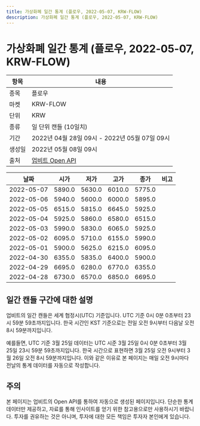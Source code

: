 ```yaml
---
title: 가상화폐 일간 통계 (플로우, 2022-05-07, KRW-FLOW)
description: 가상화폐 일간 통계 (플로우, 2022-05-07, KRW-FLOW)
---
```



가상화폐 일간 통계 (플로우, 2022-05-07, KRW-FLOW)
===

|항목|내용|
|--|--|
|종목|플로우|
|마켓|KRW-FLOW|
|단위|KRW|
|종류|일 단위 캔들 (10일치)|
|기간|2022년 04월 28일 09시 - 2022년 05월 07일 09시|
|생성일|2022년 05월 08일 09시|
|출처|[업비트 Open API](https://docs.upbit.com)|


|날짜|시가|저가|고가|종가|비고|
|--|--|--|--|--|--|
|2022-05-07|5890.0|5630.0|6010.0|5775.0|    |
|2022-05-06|5940.0|5600.0|6000.0|5895.0|    |
|2022-05-05|6515.0|5815.0|6645.0|5925.0|    |
|2022-05-04|5925.0|5860.0|6580.0|6515.0|    |
|2022-05-03|5990.0|5830.0|6065.0|5925.0|    |
|2022-05-02|6095.0|5710.0|6155.0|5990.0|    |
|2022-05-01|5900.0|5625.0|6215.0|6095.0|    |
|2022-04-30|6355.0|5835.0|6400.0|5900.0|    |
|2022-04-29|6695.0|6280.0|6770.0|6355.0|    |
|2022-04-28|6730.0|6570.0|6850.0|6695.0|    |


일간 캔들 구간에 대한 설명
---


업비트의 일간 캔들은 세계 협정시(UTC) 기준입니다. 
UTC 기준 0시 0분 0초부터 23시 59분 59초까지입니다. 
한국 시간인 KST 기준으로는 전일 오전 9시부터 다음날 오전 8시 59분까지입니다. 


예를들면, UTC 기준 3월 25일 데이터는 UTC 시준 3월 25일 0시 0분 0초부터 3월 25일 23시 59분 59초까지입니다. 
한국 시간으로 표현하면 3월 25일 오전 9시부터 3월 26일 오전 8시 59분까지입니다. 
이와 같은 이유로 본 페이지는 매일 오전 9시마다 전날의 통계 데이터를 자동으로 작성합니다. 


주의
---


본 페이지는 업비트의 Open API를 통하여 자동으로 생성된 페이지입니다. 
단순한 통계 데이터만 제공하고, 자료를 통해 인사이트를 얻기 위한 참고용으로만 사용하시기 바랍니다. 
투자를 권유하는 것은 아니며, 투자에 대한 모든 책임은 투자자 본인에게 있습니다. 
